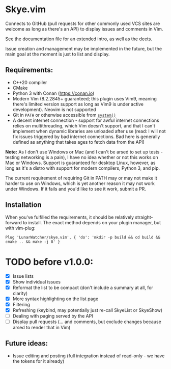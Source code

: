 # Skye.vim

Connects to GitHub (pull requests for other commonly used VCS sites are welcome as long as there's an API) to display issues and comments in Vim.

See the documentation file for an extended intro, as well as the deets.

Issue creation and management may be implemented in the future, but the main goal at the moment is just to list and display.

## Requirements:
* C++20 compiler
* CMake
* Python 3 with Conan (https://conan.io)
* Modern Vim (8.2.2845+ guaranteed; this plugin uses Vim9, meaning there's limited version support as long as Vim9 is under active development). Neovim is not supported
* Git in `PATH` or otherwise accessible from [`system()`](https://en.cppreference.com/w/cpp/utility/program/system)
* A decent internet connection - support for awful internet connections relies on multithreading, which Vim doesn't support, and that I can't implement when dynamic libraries are unloaded after use (read: I will not fix issues triggered by bad internet connections. Bad here is generally defined as anything that takes ages to fetch data from the API)

**Note:** As I don't use Windows or Mac (and I can't be arsed to set up tests - testing networking is a pain), I have no idea whether or not this works on Mac or Windows. Support is guaranteed for desktop Linux, however, as long as it's a distro with support for modern compilers, Python 3, and pip.

The current requirement of requiring Git in PATH may or may not make it harder to use on Windows, which is yet another reason it may not work under Windows. If it fails and you'd like to see it work, submit a PR.

## Installation

When you've fulfilled the requirements, it should be relatively straight-forward to install. The exact method depends on your plugin manager, but with vim-plug:

```vimscript
Plug 'LunarWatcher/skye.vim', { 'do': 'mkdir -p build && cd build && cmake .. && make -j 8' }
```

# TODO before v1.0.0:
* [x] Issue lists
* [x] Show individual issues
* [x] Reformat the list to be compact (don't include a summary at all, for clarity)
* [x] More syntax highlighting on the list page
* [x] Filtering
* [x] Refreshing (keybind, may potentially just re-call SkyeList or SkyeShow)
* [ ] Dealing with paging served by the API
* [ ] Display pull requests (... and comments, but exclude changes because arsed to render that in Vim)

## Future ideas:
* Issue editing and posting (full integration instead of read-only - we have the tokens for it already)

